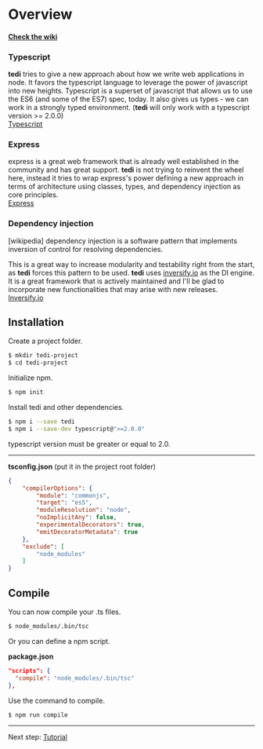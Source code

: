 # Overview

#### [Check the wiki](https://github.com/antoniolopesgomes/tedi/wiki)

### Typescript
**tedi** tries to give a new approach about how we write web applications in node.
It favors the typescript language to leverage the power of javascript into new heights. Typescript is a superset of javascript that allows us to use the ES6 (and some of the ES7) spec, today. It also gives us types - we can work in a strongly typed environment.
(**tedi** will only work with a typescript version >= 2.0.0)  
[Typescript](https://www.typescriptlang.org/)

### Express  
express is a great web framework that is already well established in the community and has great support. **tedi** is not trying to reinvent the wheel here, instead it tries to wrap express's power defining a new approach in terms of architecture using classes, types, and dependency injection as core principles.  
[Express](http://expressjs.com/)

### Dependency injection  
[wikipedia] dependency injection is a software pattern that implements inversion of control for resolving dependencies.

This is a great way to increase modularity and testability right from the start, as **tedi** forces this pattern to be used. **tedi** uses [inversify.io](http://inversify.io/) as the DI engine. It is a great framework that is actively maintained and I'll be glad to incorporate new functionalities that may arise with new releases.  
[Inversify.io](http://inversify.io/)  

Installation
---
Create a project folder.
```bash
$ mkdir tedi-project
$ cd tedi-project
```
Initialize npm.  
```bash
$ npm init
```
Install tedi and other dependencies.
```bash
$ npm i --save tedi
$ npm i --save-dev typescript@">=2.0.0"
```
typescript version must be greater or equal to 2.0.
___
**tsconfig.json**  (put it in the project root folder)
```json
{
    "compilerOptions": {
        "module": "commonjs",
        "target": "es5",
        "moduleResolution": "node",
        "noImplicitAny": false,
        "experimentalDecorators": true,
        "emitDecoratorMetadata": true
    },
    "exclude": [
        "node_modules"
    ]
}
```
Compile
---
You can now compile your .ts files.
```bash
$ node_modules/.bin/tsc
```
Or you can define a npm script.

**package.json**
```json
"scripts": {
  "compile": "node_modules/.bin/tsc"
},
```
Use the command to compile.
```bash
$ npm run compile
```
___
Next step: [Tutorial](https://github.com/antoniolopesgomes/tedi/wiki/1.-Tutorial)
